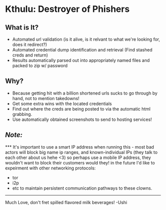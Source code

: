 # Kthulu: Destroyer of Phishers

## What is It?
* Automated url validation (is it alive, is it relvant to what we're looking for, does it redirect?)
* Automated credential dump identification and retrieval (Find stashed creds and return)
* Results automatically parsed out into appropriately named files and packed to zip w/ password

## Why?
 * Because getting hit with a billion shortened urls sucks to go through by hand, not to mention takedowns!
 * Get some extra wins with the located credentials
 * Find out where the creds are being posted to via the automatic html grabbing.
 * Use automatically obtained screenshots to send to hosting services!

## *Note:*
*** It's important to use a smart IP address when running this - most bad actors will block big name ip ranges,
and known-individual IPs (they talk to each other about us hehe <3) so perhaps use a mobile IP address, they wouldn't want to 
block their customers would they! in the future I'd like to expeirment with other networking protocols:
* tor
* i2p
* etc
to maintain persistent communication pathways to these clowns. 
***

Much Love, don't fret spilled flavored milk beverages!
-Ushi
